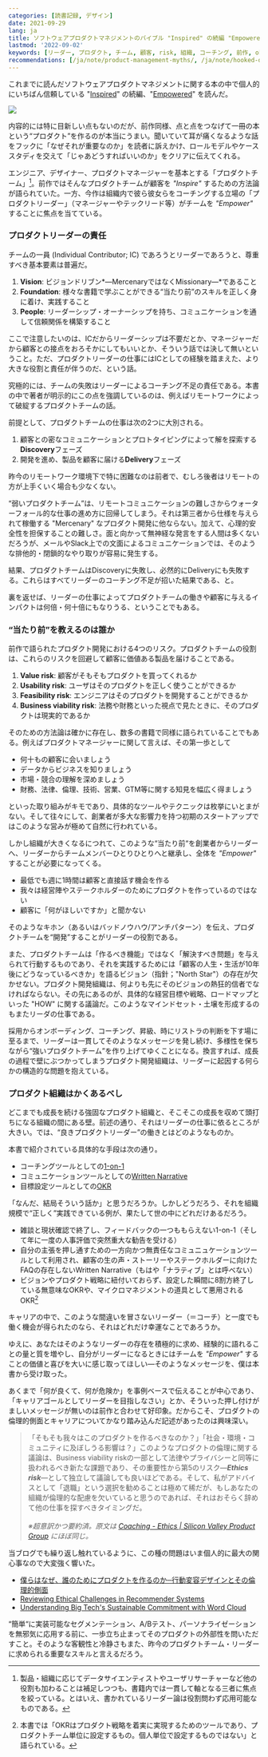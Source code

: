 ```yaml
---
categories: [読書記録, デザイン]
date: 2021-09-29
lang: ja
title: ソフトウェアプロダクトマネジメントのバイブル "Inspired" の続編 "Empowered"、わかりみが深い。
lastmod: '2022-09-02'
keywords: [リーダー, プロダクト, チーム, 顧客, risk, 組織, コーチング, 前作, okr, 開発]
recommendations: [/ja/note/product-management-myths/, /ja/note/hooked-design/, /ja/note/product-management-and-bullshit-job/]
---
```


これまでに読んだソフトウェアプロダクトマネジメントに関する本の中で個人的にいちばん信頼している "[Inspired](https://amzn.to/3ENMSXv)" の続編、"[Empowered](https://amzn.to/3i8xT0G)" を読んだ。

<a href="https://www.amazon.co.jp/EMPOWERED-Ordinary-Extraordinary-Products-Silicon-ebook/dp/B08LPKRD5L?pd_rd_w=4rkIZ&pf_rd_p=367c54b8-500b-4071-9b4d-65fe16192688&pf_rd_r=DCFBTCMFQY5S923M9J5V&pd_rd_r=86aa7358-41db-4a4a-8549-c5fef6ef3158&pd_rd_wg=ABNPZ&pd_rd_i=B08LPKRD5L&psc=1&linkCode=li2&tag=takuti-22&linkId=de0520e54080f4ef8beae38cc02adb4f&language=ja_JP&ref_=as_li_ss_il" target="_blank"><img border="0" src="//ws-fe.amazon-adsystem.com/widgets/q?_encoding=UTF8&ASIN=B08LPKRD5L&Format=_SL160_&ID=AsinImage&MarketPlace=JP&ServiceVersion=20070822&WS=1&tag=takuti-22&language=ja_JP" ></a><img src="https://ir-jp.amazon-adsystem.com/e/ir?t=takuti-22&language=ja_JP&l=li2&o=9&a=B08LPKRD5L" width="1" height="1" border="0" alt="" style="border:none !important; margin:0px !important;" />

内容的には特に目新しい点もないのだが、前作同様、点と点をつなげて一冊の本という“プロダクト”を作るのが本当にうまい。聞いていて耳が痛くなるような話をフックに「なぜそれが重要なのか」を読者に訴えかけ、ロールモデルやケーススタディを交えて「じゃあどうすればいいのか」をクリアに伝えてくれる。

エンジニア、デザイナー、プロダクトマネージャーを基本とする「プロダクトチーム」[^1]。前作ではそんなプロダクトチームが顧客を *"Inspire"* するための方法論が語られていた。一方、今作は組織内で彼ら彼女らをコーチングする立場の「プロダクトリーダー」（マネージャーやテックリード等）がチームを *"Empower"* することに焦点を当てている。

### プロダクトリーダーの責任

チームの一員 (Individual Contributor; IC) であろうとリーダーであろうと、尊重すべき基本要素は普遍だ。

1. **Vision**: ビジョンドリブン*&mdash;MercenaryではなくMissionary&mdash;*であること
2. **Foundation**: 様々な書籍で学ぶことができる“当たり前”のスキルを正しく身に着け、実践すること
3. **People**: リーダーシップ・オーナーシップを持ち、コミュニケーションを通して信頼関係を構築すること

ここで注意したいのは、ICだからリーダーシップは不要だとか、マネージャーだから顧客との接点をおろそかにしてもいいとか、そういう話では決して無いということ。ただ、プロダクトリーダーの仕事にはICとしての経験を踏まえた、より大きな役割と責任が伴うのだ、という話。

究極的には、チームの失敗はリーダーによるコーチング不足の責任である。本書の中で著者が明示的にこの点を強調しているのは、例えばリモートワークによって破綻するプロダクトチームの話。

前提として、プロダクトチームの仕事は次の2つに大別される。

1. 顧客との密なコミュニケーションとプロトタイピングによって解を探索する**Discovery**フェーズ
2. 開発を進め、製品を顧客に届ける**Delivery**フェーズ

昨今のリモートワーク環境下で特に困難なのは前者で、むしろ後者はリモートの方が上手くいく場合も少なくない。

“弱いプロダクトチーム”は、リモートコミュニケーションの難しさからウォーターフォール的な仕事の進め方に回帰してしまう。それは第三者から仕様を与えられて稼働する "Mercenary" なプロダクト開発に他ならない。加えて、心理的安全性を担保することの難しさ。面と向かって無神経な発言をする人間は多くないだろうが、メールやSlack上での文面によるコミュニケーションでは、そのような排他的・閉鎖的なやり取りが容易に発生する。

結果、プロダクトチームはDiscoveryに失敗し、必然的にDeliveryにも失敗する。これらはすべてリーダーのコーチング不足が招いた結果である、と。

裏を返せば、リーダーの仕事によってプロダクトチームの働きや顧客に与えるインパクトは何倍・何十倍にもなりうる、ということでもある。

### “当たり前”を教えるのは誰か

前作で語られたプロダクト開発における4つのリスク。プロダクトチームの役割は、これらのリスクを回避して顧客に価値ある製品を届けることである。

1. **Value risk**: 顧客がそもそもプロダクトを買ってくれるか
1. **Usability risk**: ユーザはそのプロダクトを正しく使うことができるか
2. **Feasibility risk**: エンジニアはそのプロダクトを開発することができるか
4. **Business viability risk**: 法務や財務といった視点で見たときに、そのプロダクトは現実的であるか

そのための方法論は確かに存在し、数多の書籍で同様に語られていることでもある。例えばプロダクトマネージャーに関して言えば、その第一歩として

- 何十もの顧客に会いましょう
- データからビジネスを知りましょう
- 市場・競合の理解を深めましょう
- 財務、法律、倫理、技術、営業、GTM等に関する知見を幅広く得ましょう

といった取り組みがキモであり、具体的なツールやテクニックは枚挙にいとまがない。そして往々にして、創業者が多大な影響力を持つ初期のスタートアップではこのような営みが極めて自然に行われている。

しかし組織が大きくなるにつれて、このような“当たり前“を創業者からリーダーへ、リーダーからチームメンバーひとりひとりへと継承し、全体を *"Empower"* することが必要になってくる。

- 最低でも週に1時間は顧客と直接話す機会を作る
- 我々は経営陣やステークホルダーのためにプロダクトを作っているのではない
- 顧客に「何がほしいですか」と聞かない

そのようなキホン（あるいはバッドノウハウ/アンチパターン）を伝え、プロダクトチームを“開発”することがリーダーの役割である。

また、プロダクトチームは「作るべき機能」ではなく「解決すべき問題」を与えられて行動するものであり、それを実践するためには「顧客の人生・生活が10年後にどうなっているべきか」を語るビジョン（指針；"North Star"）の存在が欠かせない。プロダクト開発組織は、何よりも先にそのビジョンの熱狂的信者でなければならない。その先にあるのが、具体的な経営目標や戦略、ロードマップといった "HOW" に関する議論だ。このようなマインドセット・土壌を形成するのもまたリーダの仕事である。

採用からオンボーディング、コーチング、昇級、時にリストラの判断を下す場に至るまで、リーダーは一貫してそのようなメッセージを発し続け、多様性を保ちながら“強いプロダクトチーム”を作り上げてゆくことになる。換言すれば、成長の過程で壁にぶつかってしまうプロダクト開発組織は、リーダーに起因する何らかの構造的な問題を抱えている。

### プロダクト組織はかくあるべし

どこまでも成長を続ける強固なプロダクト組織と、そこそこの成長を収めて頭打ちになる組織の間にある壁。前述の通り、それはリーダーの仕事に依るところが大きい。では、“良きプロダクトリーダー”の働きとはどのようなものか。

本書で紹介されている具体的な手段は次の通り。

- コーチングツールとしての[1-on-1](https://svpg.com/coaching-tools-the-one-on-one/)
- コミュニケーションツールとしての[Written Narrative](https://svpg.com/coaching-tools-the-narrative/)
- 目標設定ツールとしての[OKR](https://svpg.com/team-objectives-overview/)

「なんだ、結局そういう話か」と思うだろうか。しかしどうだろう、それを組織規模で“正しく”実践できている例が、果たして世の中にどれだけあるだろう。

- 雑談と現状確認で終了し、フィードバックの一つももらえない1-on-1（そして年に一度の人事評価で突然重大な勧告を受ける）
- 自分の主張を押し通すための一方向かつ無責任なコミュニュケーションツールとして利用され、顧客の生の声・ストーリーやステークホルダーに向けたFAQの存在しないWritten Narrative（もはや「ナラティブ」とは呼べない）
- ビジョンやプロダクト戦略に紐付いておらず、設定した瞬間に8割方終了している無意味なOKRや、マイクロマネジメントの道具として悪用されるOKR[^2]

キャリアの中で、このような間違いを冒さないリーダー（＝コーチ）と一度でも働く機会が得られたのなら、それはどれだけ幸運なことであろうか。

ゆえに、あなたはそのようなリーダーの存在を積極的に求め、経験的に語れることの量と質を増やし、自分がリーダーになるときにはチームを *"Empower"* することの価値と喜びを大いに感じ取ってほしい&mdash;そのようなメッセージを、僕は本書から受け取った。

あくまで「何が良くて、何が危険か」を事例ベースで伝えることが中心であり、「キャリアゴールとしてリーダーを目指しなさい」とか、そういった押し付けがましいメッセージが無いのは前作と合わせて好印象。だからこそ、プロダクトの倫理的側面とキャリアについてかなり踏み込んだ記述があったのは興味深い。

> 「そもそも我々はこのプロダクトを作るべきなのか？」「社会・環境・コミュニティに及ぼしうる影響は？」このようなプロダクトの倫理に関する議論は、Business viability riskの一部として法律やプライバシーと同等に扱われるべき新たな課題であり、その重要性から第5のリスク&mdash;***Ethics risk***&mdash;として独立して議論しても良いほどである。そして、私がアドバイスとして「退職」という選択を勧めることは極めて稀だが、もしあなたの組織が倫理的な配慮を欠いていると思うのであれば、それはおそらく辞めて他の仕事を探すべきタイミングだ。<br/><br/>*※超意訳かつ要約済。原文は [Coaching - Ethics | Silicon Valley Product Group](https://svpg.com/coaching-ethics/) にほぼ同じ。*

当ブログでも繰り返し触れているように、この種の問題はいま個人的に最大の関心事なので大変強く響いた。

- [僕らはなぜ、誰のためにプロダクトを作るのか─行動変容デザインとその倫理的側面](/ja/note/hooked-design/)
- [Reviewing Ethical Challenges in Recommender Systems](/note/ethical-challenges-in-recommender-systems/)
- [Understanding Big Tech's Sustainable Commitment with Word Cloud](/note/sustainability-at-big-tech/)

“簡単“に実装可能なセグメンテーション、A/Bテスト、パーソナライゼーションを無邪気に応用する前に、一歩立ち止まってそのプロダクトの外部性を問いただすこと。そのような客観性と冷静さもまた、昨今のプロダクトチーム・リーダーに求められる重要なスキルと言えるだろう。

[^1]: 製品・組織に応じてデータサイエンティストやユーザリサーチャーなど他の役割も加わることは補足しつつも、書籍内では一貫して軸となる三者に焦点を絞っている。とはいえ、書かれているリーダー論は役割問わず応用可能なものである。
[^2]: 本書では「OKRはプロダクト戦略を着実に実現するためのツールであり、プロダクトチーム単位に設定するもの。個人単位で設定するものではない」と語られている。